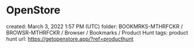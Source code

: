 # OpenStore

created: March 3, 2022 1:57 PM (UTC)
folder: BOOKMRKS-MTHRFCKR / BROWSR-MTHRFCKR / Browser / Bookmarks / Product Hunt
tags: product hunt
url: https://getopenstore.app/?ref=producthunt